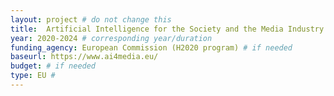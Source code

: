 ```yaml
---
layout: project # do not change this
title: 	Artificial Intelligence for the Society and the Media Industry (AI4Media)	# title of the project
year: 2020-2024	# corresponding year/duration
funding_agency: European Commission (H2020 program) # if needed
baseurl: https://www.ai4media.eu/
budget: # if needed
type: EU # 
---
```

